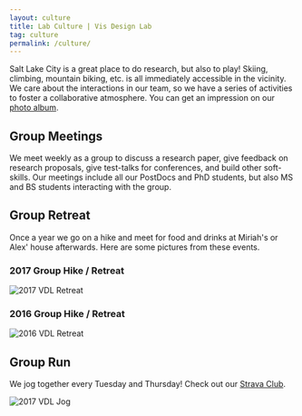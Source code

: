 ```yaml
---
layout: culture
title: Lab Culture | Vis Design Lab
tag: culture
permalink: /culture/
---
```


Salt Lake City is a great place to do research, but also to play! Skiing, climbing, mountain biking, etc. is all immediately accessible in the vicinity. We care about the interactions in our team, so we have a series of activities to foster a collaborative atmosphere. You can get an impression on our <a href="https://goo.gl/photos/v1rN6bs6qBzSQYLL7">photo album</a>.

## Group Meetings

We meet weekly as a group to discuss a research paper, give feedback on research proposals, give test-talks for conferences, and build other soft-skills. Our meetings include all our PostDocs and PhD students, but also MS and BS students interacting with the group.

## Group Retreat

Once a year we go on a hike and meet for food and drinks at Miriah's or Alex' house afterwards. Here are some pictures from these events.

### 2017 Group Hike / Retreat

<img class="social" src="../assets/images/social/2017_retreat.jpg" alt="2017 VDL Retreat">

### 2016 Group Hike / Retreat

<img class="social" src="../assets/images/social/2016_retreat.jpg" alt="2016 VDL Retreat">

## Group Run

We jog together every Tuesday and Thursday! Check out our <a href="https://www.strava.com/clubs/vdl-running">Strava Club</a>.


<img class="social" src="../assets/images/social/2017_run.jpg" alt="2017 VDL Jog">
